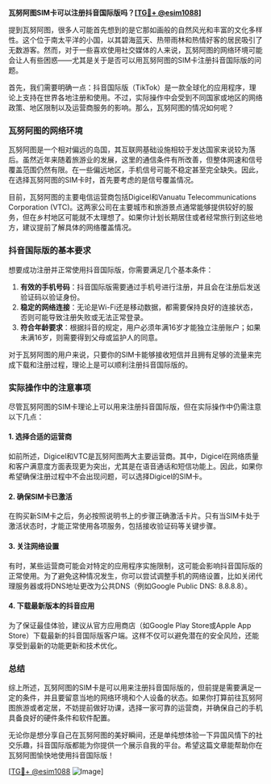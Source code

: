 **瓦努阿图SIM卡可以注册抖音国际版吗？[[TG💪+ @esim1088](https://t.me/s/esim1088)]**

提到瓦努阿图，很多人可能首先想到的是它那如画般的自然风光和丰富的文化多样性。这个位于南太平洋的小国，以其碧海蓝天、热带雨林和热情好客的居民吸引了无数游客。然而，对于一些喜欢使用社交媒体的人来说，瓦努阿图的网络环境可能会让人有些困惑——尤其是关于是否可以用瓦努阿图的SIM卡注册抖音国际版的问题。

首先，我们需要明确一点：抖音国际版（TikTok）是一款全球化的应用程序，理论上支持在世界各地注册和使用。不过，实际操作中会受到不同国家或地区的网络政策、地区限制以及运营商服务的影响。那么，瓦努阿图的情况如何呢？

### 瓦努阿图的网络环境

瓦努阿图是一个相对偏远的岛国，其互联网基础设施相较于发达国家来说较为落后。虽然近年来随着旅游业的发展，这里的通信条件有所改善，但整体网速和信号覆盖范围仍然有限。在一些偏远地区，手机信号可能不稳定甚至完全缺失。因此，在选择瓦努阿图的SIM卡时，首先要考虑的是信号覆盖情况。

目前，瓦努阿图的主要电信运营商包括Digicel和Vanuatu Telecommunications Corporation (VTC)。这两家公司在主要城市和旅游景点通常能够提供较好的服务，但在乡村地区可能就不太理想了。如果你计划长期居住或者经常旅行到这些地方，建议提前了解具体的网络覆盖情况。

### 抖音国际版的基本要求

想要成功注册并正常使用抖音国际版，你需要满足几个基本条件：

1. **有效的手机号码**：抖音国际版需要通过手机号进行注册，并且会在注册后发送验证码以验证身份。
2. **稳定的网络连接**：无论是Wi-Fi还是移动数据，都需要保持良好的连接状态，否则可能导致注册失败或无法正常登录。
3. **符合年龄要求**：根据抖音的规定，用户必须年满16岁才能独立注册账户；如果未满16岁，则需要得到父母或监护人的同意。

对于瓦努阿图的用户来说，只要你的SIM卡能够接收短信并且拥有足够的流量来完成下载和注册过程，理论上是可以顺利注册抖音国际版的。

### 实际操作中的注意事项

尽管瓦努阿图的SIM卡理论上可以用来注册抖音国际版，但在实际操作中仍需注意以下几点：

#### 1. 选择合适的运营商
如前所述，Digicel和VTC是瓦努阿图两大主要运营商。其中，Digicel在网络质量和客户满意度方面表现更为突出，尤其是在语音通话和短信功能上。因此，如果你希望确保注册过程中不会出现问题，可以选择Digicel的SIM卡。

#### 2. 确保SIM卡已激活
在购买新SIM卡之后，务必按照说明书上的步骤正确激活卡片。只有当SIM卡处于激活状态时，才能正常使用各项服务，包括接收验证码等关键步骤。

#### 3. 关注网络设置
有时，某些运营商可能会对特定的应用程序实施限制，这可能会影响抖音国际版的正常使用。为了避免这种情况发生，你可以尝试调整手机的网络设置，比如关闭代理服务器或将DNS地址更改为公共DNS（例如Google Public DNS: 8.8.8.8）。

#### 4. 下载最新版本的抖音应用
为了保证最佳体验，建议从官方应用商店（如Google Play Store或Apple App Store）下载最新的抖音国际版客户端。这样不仅可以避免潜在的安全风险，还能享受到最新的功能更新和技术优化。

### 总结

综上所述，瓦努阿图的SIM卡是可以用来注册抖音国际版的，但前提是需要满足一定的条件，并且要留意当地的网络环境和个人设备的状态。如果你打算前往瓦努阿图旅游或者定居，不妨提前做好功课，选择一家可靠的运营商，并确保自己的手机具备良好的硬件条件和软件配置。

无论你是想分享自己在瓦努阿图的美好瞬间，还是单纯想体验一下异国风情下的社交乐趣，抖音国际版都能为你提供一个展示自我的平台。希望这篇文章能帮助你在瓦努阿图愉快地使用抖音国际版！

[[TG💪+ @esim1088](https://t.me/s/esim1088) ![Image](https://i.postimg.cc/4NQfJmqS/Snipaste-2025-05-13-00-14-12.png)]